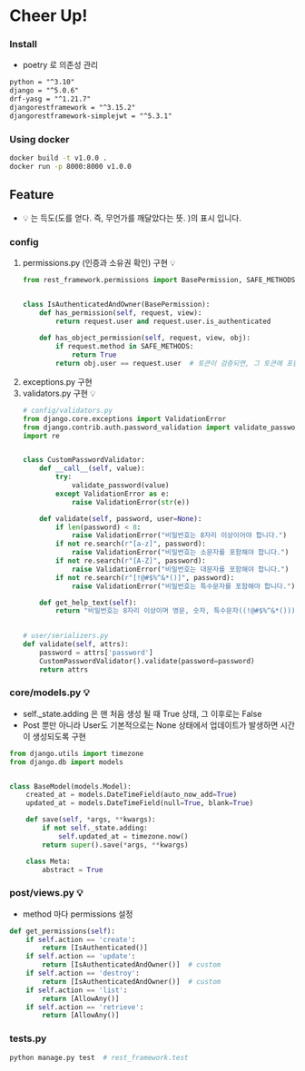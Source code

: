 # Cheer Up!

### Install

- poetry 로 의존성 관리

```txt
python = "^3.10"
django = "^5.0.6"
drf-yasg = "^1.21.7"
djangorestframework = "^3.15.2"
djangorestframework-simplejwt = "^5.3.1"
```

### Using docker

```cmd
docker build -t v1.0.0 .
docker run -p 8000:8000 v1.0.0
```

## Feature

- 💡 는 득도(도를 얻다. 즉, 무언가를 깨달았다는 뜻. )의 표시 입니다. 

### config
1. permissions.py (인증과 소유권 확인) 구현 💡
    ```python
    from rest_framework.permissions import BasePermission, SAFE_METHODS


    class IsAuthenticatedAndOwner(BasePermission):
        def has_permission(self, request, view):
            return request.user and request.user.is_authenticated
        
        def has_object_permission(self, request, view, obj):
            if request.method in SAFE_METHODS:
                return True
            return obj.user == request.user  # 토큰이 검증되면, 그 토큰에 포함된 사용자(User)의 정보가 request.user 에 저장된다.
    ```
2. exceptions.py 구현
3. validators.py 구현 💡
    ```python
    # config/validators.py
    from django.core.exceptions import ValidationError
    from django.contrib.auth.password_validation import validate_password
    import re
    
    
    class CustomPasswordValidator:
        def __call__(self, value):
            try:
                validate_password(value)
            except ValidationError as e:
                raise ValidationError(str(e))
    
        def validate(self, password, user=None):
            if len(password) < 8:
                raise ValidationError("비밀번호는 8자리 이상이어야 합니다.")
            if not re.search(r"[a-z]", password):
                raise ValidationError("비밀번호는 소문자를 포함해야 합니다.")
            if not re.search(r"[A-Z]", password):
                raise ValidationError("비밀번호는 대문자를 포함해야 합니다.")
            if not re.search(r"[!@#$%^&*()]", password):
                raise ValidationError("비밀번호는 특수문자를 포함해야 합니다.")
    
        def get_help_text(self):
            return "비밀번호는 8자리 이상이며 영문, 숫자, 특수문자((!@#$%^&*()))를 포함해야 합니다"
        

    # user/serializers.py
    def validate(self, attrs):
        password = attrs['password']
        CustomPasswordValidator().validate(password=password)
        return attrs
    ```

### core/models.py 💡

- self._state.adding 은 맨 처음 생성 될 때 True 상태, 그 이후로는 False
- Post 뿐만 아니라 User도 기본적으로는 None 상태에서 업데이트가 발생하면 시간이 생성되도록 구현
```python
from django.utils import timezone
from django.db import models


class BaseModel(models.Model):
    created_at = models.DateTimeField(auto_now_add=True)
    updated_at = models.DateTimeField(null=True, blank=True)

    def save(self, *args, **kwargs):
        if not self._state.adding:
            self.updated_at = timezone.now()
        return super().save(*args, **kwargs)

    class Meta:
        abstract = True
```

### post/views.py 💡

- method 마다 permissions 설정
```python
def get_permissions(self):
    if self.action == 'create':
        return [IsAuthenticated()]
    if self.action == 'update':
        return [IsAuthenticatedAndOwner()]  # custom
    if self.action == 'destroy':
        return [IsAuthenticatedAndOwner()]  # custom
    if self.action == 'list':
        return [AllowAny()]
    if self.action == 'retrieve':
        return [AllowAny()]
```

### tests.py

```python
python manage.py test  # rest_framework.test
```
